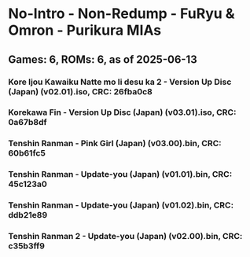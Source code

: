 # No-Intro - Non-Redump - FuRyu & Omron - Purikura MIAs
## Games: 6, ROMs: 6, as of 2025-06-13

### Kore Ijou Kawaiku Natte mo Ii desu ka 2 - Version Up Disc (Japan) (v02.01).iso, CRC: 26fba0c8
### Korekawa Fin - Version Up Disc (Japan) (v03.01).iso, CRC: 0a67b8df
### Tenshin Ranman - Pink Girl (Japan) (v03.00).bin, CRC: 60b61fc5
### Tenshin Ranman - Update-you (Japan) (v01.01).bin, CRC: 45c123a0
### Tenshin Ranman - Update-you (Japan) (v01.02).bin, CRC: ddb21e89
### Tenshin Ranman 2 - Update-you (Japan) (v02.00).bin, CRC: c35b3ff9
